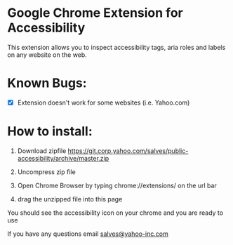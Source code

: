 Google Chrome Extension for Accessibility
=========================================

This extension allows you to inspect accessibility tags, aria roles and labels on any website on the web.


Known Bugs:
===========

* [x] Extension doesn't work for some websites (i.e. Yahoo.com)


How to install:
===============

1. Download zipfile
https://git.corp.yahoo.com/salves/public-accessibility/archive/master.zip

2. Uncompress zip file
3. Open Chrome Browser by typing chrome://extensions/ on the url bar
4. drag the unzipped file into this page

You should see the accessibility icon on your chrome and you are ready to use

If you have any questions email salves@yahoo-inc.com